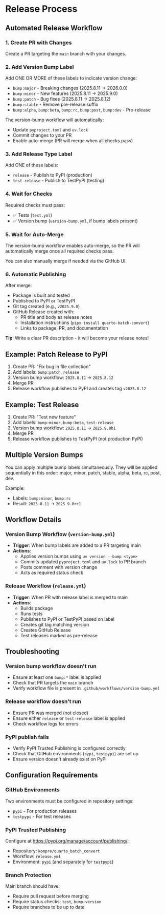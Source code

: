 # Release Process

## Automated Release Workflow

### 1. Create PR with Changes
Create a PR targeting the `main` branch with your changes.

### 2. Add Version Bump Label
Add ONE OR MORE of these labels to indicate version change:
- `bump:major` - Breaking changes (2025.8.11 → 2026.0.0)
- `bump:minor` - New features (2025.8.11 → 2025.9.0)
- `bump:patch` - Bug fixes (2025.8.11 → 2025.8.12)
- `bump:stable` - Remove pre-release suffix
- `bump:alpha`, `bump:beta`, `bump:rc`, `bump:post`, `bump:dev` - Pre-release

The version-bump workflow will automatically:
- Update `pyproject.toml` and `uv.lock`
- Commit changes to your PR
- Enable auto-merge (PR will merge when all checks pass)

### 3. Add Release Type Label
Add ONE of these labels:
- `release` - Publish to PyPI (production)
- `test-release` - Publish to TestPyPI (testing)

### 4. Wait for Checks
Required checks must pass:
- ✅ Tests (`test.yml`)
- ✅ Version bump (`version-bump.yml`, if bump labels present)

### 5. Wait for Auto-Merge
The version-bump workflow enables auto-merge, so the PR will automatically merge once all required checks pass.

You can also manually merge if needed via the GitHub UI.

### 6. Automatic Publishing
After merge:
- Package is built and tested
- Published to PyPI or TestPyPI
- Git tag created (e.g., `v2025.9.0`)
- GitHub Release created with:
  - PR title and body as release notes
  - Installation instructions (`pipx install quarto-batch-convert`)
  - Links to package, PR, and documentation

**Tip**: Write a clear PR description - it will become your release notes!

## Example: Patch Release to PyPI

1. Create PR: "Fix bug in file collection"
2. Add labels: `bump:patch`, `release`
3. Version bump workflow: `2025.8.11` → `2025.8.12`
4. Merge PR
5. Release workflow publishes to PyPI and creates tag `v2025.8.12`

## Example: Test Release

1. Create PR: "Test new feature"
2. Add labels: `bump:minor`, `bump:beta`, `test-release`
3. Version bump workflow: `2025.8.11` → `2025.9.0b1`
4. Merge PR
5. Release workflow publishes to TestPyPI (not production PyPI)

## Multiple Version Bumps

You can apply multiple bump labels simultaneously. They will be applied sequentially in this order: major, minor, patch, stable, alpha, beta, rc, post, dev.

Example:
- Labels: `bump:minor`, `bump:rc`
- Result: `2025.8.11` → `2025.9.0rc1`

## Workflow Details

### Version Bump Workflow (`version-bump.yml`)
- **Trigger**: When bump labels are added to a PR targeting main
- **Actions**:
  - Applies version bumps using `uv version --bump <type>`
  - Commits updated `pyproject.toml` and `uv.lock` to PR branch
  - Posts comment with version change
  - Acts as required status check

### Release Workflow (`release.yml`)
- **Trigger**: When PR with release label is merged to main
- **Actions**:
  - Builds package
  - Runs tests
  - Publishes to PyPI or TestPyPI based on label
  - Creates git tag matching version
  - Creates GitHub Release
  - Test releases marked as pre-release

## Troubleshooting

### Version bump workflow doesn't run
- Ensure at least one `bump:*` label is applied
- Check that PR targets the `main` branch
- Verify workflow file is present in `.github/workflows/version-bump.yml`

### Release workflow doesn't run
- Ensure PR was merged (not closed)
- Ensure either `release` or `test-release` label is applied
- Check workflow logs for errors

### PyPI publish fails
- Verify PyPI Trusted Publishing is configured correctly
- Check that GitHub environments (`pypi`, `testpypi`) are set up
- Ensure version doesn't already exist on PyPI

## Configuration Requirements

### GitHub Environments
Two environments must be configured in repository settings:
- `pypi` - For production releases
- `testpypi` - For test releases

### PyPI Trusted Publishing
Configure at https://pypi.org/manage/account/publishing/:
- Repository: `kompre/quarto_batch_convert`
- Workflow: `release.yml`
- Environment: `pypi` (and separately for `testpypi`)

### Branch Protection
Main branch should have:
- Require pull request before merging
- Require status checks: `test`, `bump-version`
- Require branches to be up to date
